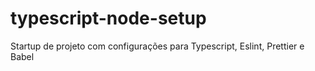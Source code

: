 # typescript-node-setup
Startup de projeto com configurações para Typescript, Eslint, Prettier e Babel
